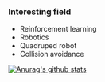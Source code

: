 ### Interesting field
- Reinforcement learning
- Robotics
- Quadruped robot
- Collision avoidance

[![Anurag's github stats](https://github-readme-stats.vercel.app/api?username=mqjinwon)](https://github.com/mqjinwon/github-readme-stats)


  


